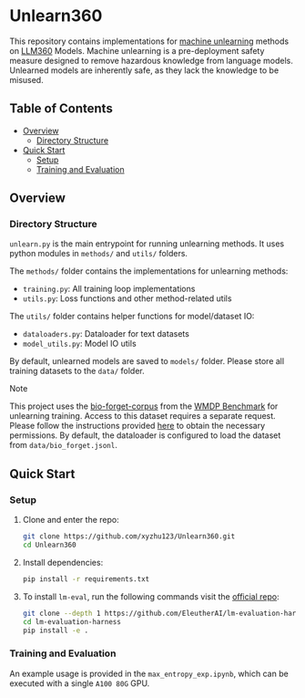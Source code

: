 # Unlearn360
This repository contains implementations for [machine unlearning](https://arxiv.org/abs/2402.08787) methods on [LLM360](https://github.com/LLM360) Models. Machine unlearning is a pre-deployment safety measure designed to remove hazardous knowledge from language models. Unlearned models are inherently safe, as they lack the knowledge to be misused. 

## Table of Contents 
- [Overview](#overview)
  - [Directory Structure](#directory-structure)
- [Quick Start](#quick-start)
  - [Setup](#setup)
  - [Training and Evaluation](#training-and-evaluation)

## Overview

### Directory Structure

``unlearn.py`` is the main entrypoint for running unlearning methods. It uses python modules in ``methods/`` and ``utils/`` folders.

The ``methods/`` folder contains the implementations for unlearning methods:
- ``training.py``: All training loop implementations
- ``utils.py``: Loss functions and other method-related utils

The ``utils/`` folder contains helper functions for model/dataset IO:
- ``dataloaders.py``: Dataloader for text datasets
- ``model_utils.py``: Model IO utils

By default, unlearned models are saved to ``models/`` folder. Please store all training datasets to the ``data/`` folder. 

> [!NOTE]
> This project uses the [bio-forget-corpus](https://huggingface.co/datasets/cais/wmdp-corpora) from the [WMDP Benchmark](https://www.wmdp.ai/) for unlearning training. Access to this dataset requires a separate request. Please follow the instructions provided [here](https://huggingface.co/datasets/cais/wmdp-corpora) to obtain the necessary permissions. By default, the dataloader is configured to load the dataset from ``data/bio_forget.jsonl``.

## Quick Start
### Setup
1. Clone and enter the repo:
    ```bash
    git clone https://github.com/xyzhu123/Unlearn360.git
    cd Unlearn360
    ```
2. Install dependencies:
    ```bash
    pip install -r requirements.txt
    ```
3. To install ``lm-eval``, run the following commands visit the [official repo](https://github.com/EleutherAI/lm-evaluation-harness): 
    ```bash
    git clone --depth 1 https://github.com/EleutherAI/lm-evaluation-harness
    cd lm-evaluation-harness
    pip install -e .
    ```
### Training and Evaluation
An example usage is provided in the ``max_entropy_exp.ipynb``, which can be executed with a single ``A100 80G`` GPU.